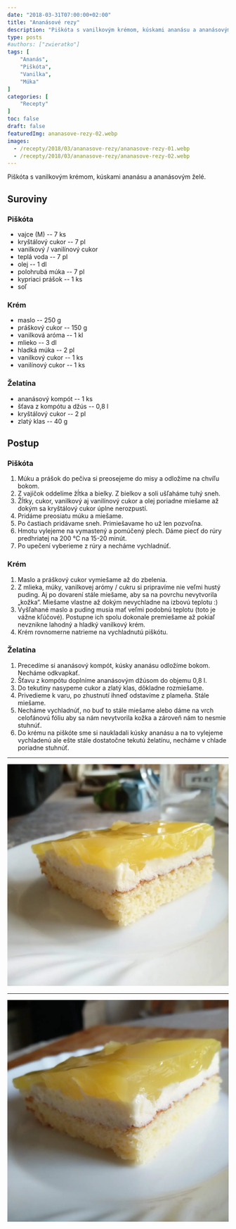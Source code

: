 ```yaml
---
date: "2018-03-31T07:00:00+02:00"
title: "Ananásové rezy"
description: "Piškóta s vanilkovým krémom, kúskami ananásu a ananásovým želé."
type: posts
#authors: ["zwieratko"]
tags: [
    "Ananás",
    "Piškóta",
    "Vanilka",
    "Múka"
]
categories: [
    "Recepty"
]
toc: false
draft: false
featuredImg: ananasove-rezy-02.webp
images:
  - /recepty/2018/03/ananasove-rezy/ananasove-rezy-01.webp
  - /recepty/2018/03/ananasove-rezy/ananasove-rezy-02.webp
---
```


Piškóta s vanilkovým krémom, kúskami ananásu a ananásovým želé.

## Suroviny

### Piškóta

- vajce (M) -- 7 ks
- kryštálový cukor -- 7 pl
- vanilkový / vanilínový cukor
- teplá voda -- 7 pl
- olej -- 1 dl
- polohrubá múka -- 7 pl
- kypriaci prášok -- 1 ks
- soľ

### Krém

- maslo -- 250 g
- práškový cukor -- 150 g
- vanilková aróma -- 1 kl
- mlieko -- 3 dl
- hladká múka -- 2 pl
- vanilkový cukor -- 1 ks
- vanilínový cukor -- 1 ks

### Želatína

- ananásový kompót -- 1 ks
- šťava z kompótu a džús -- 0,8 l
- kryštálový cukor -- 2 pl
- zlatý klas -- 40 g

## Postup

### Piškóta

1. Múku a prášok do pečiva si preosejeme do misy a odložíme na chvíľu bokom.
2. Z vajíčok oddelíme žĺtka a bielky. Z bielkov a soli ušľaháme tuhý sneh.
3. Žĺtky, cukor, vanilkový aj vanilínový cukor a olej poriadne miešame až dokým sa kryštálový cukor úplne nerozpustí.
4. Pridáme preosiatu múku a miešame.
5. Po častiach pridávame sneh. Primiešavame ho už len pozvoľna.
6. Hmotu vylejeme na vymastený a pomúčený plech. Dáme piecť do rúry predhriatej na 200 °C na 15-20 minút.
7. Po upečení vyberieme z rúry a necháme vychladnúť.

### Krém

1. Maslo a práškový cukor vymiešame až do zbelenia.
2. Z mlieka, múky, vanilkovej arómy / cukru si pripravíme nie veľmi hustý puding. Aj po dovarení stále miešame, aby sa na povrchu nevytvorila „kožka“. Miešame vlastne až dokým nevychladne na izbovú teplotu :)
3. Vyšľahané maslo a puding musia mať veľmi podobnú teplotu (toto je vážne kľúčové). Postupne ich spolu dokonale premiešame až pokiaľ nevznikne lahodný a hladký vanilkový krém.
4. Krém rovnomerne natrieme na vychladnutú piškótu.

### Želatína

1. Precedíme si ananásový kompót, kúsky ananásu odložíme bokom. Necháme odkvapkať.
2. Šťavu z kompótu doplníme ananásovým džúsom do objemu 0,8 l.
3. Do tekutiny nasypeme cukor a zlatý klas, dôkladne rozmiešame.
4. Privedieme k varu, po zhustnutí ihneď odstavíme z plameňa. Stále miešame.
5. Necháme vychladnúť, no buď to stále miešame alebo dáme na vrch celofánovú fóliu aby sa nám nevytvorila kožka a zároveň nám to nesmie stuhnúť.
6. Do krému na piškóte sme si naukladali kúsky ananásu a na to vylejeme vychladenú ale ešte stále dostatočne tekutú želatínu, necháme v chlade poriadne stuhnúť.

---

![Ananásové rezy 1](ananasove-rezy-01.webp "Ananásové rezy 1 (autor: zwieratko, 2023)")

---

![Ananásové rezy 2](ananasove-rezy-02.webp "Ananásové rezy 2 (autor: zwieratko, 2023)")

